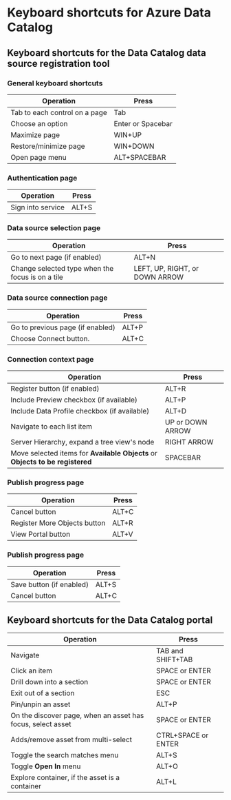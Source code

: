 <properties
    pageTitle="Azure Data Catalog  | Microsoft Azure"
    description="This article shows the Keyboard shortcuts for Azure Data Catalog."
    services="data-catalog"
    documentationCenter=""
    authors="spelluru"
    manager="NA"
    editor=""
    tags=""/>
<tags
    ms.service="data-catalog"
    ms.devlang="NA"
    ms.topic="article"
    ms.tgt_pltfrm="NA"
    ms.workload="data-catalog"
    ms.date="09/13/2016"
    ms.author="spelluru"/>

# <a name="keyboard-shortcuts-for-azure-data-catalog"></a>Keyboard shortcuts for Azure Data Catalog

## <a name="keyboard-shortcuts-for-the-data-catalog-data-source-registration-tool"></a>Keyboard shortcuts for the Data Catalog data source registration tool

### <a name="general-keyboard-shortcuts"></a>General keyboard shortcuts

|Operation|Press
|---|---
|Tab to each control on a page|Tab
|Choose an option|Enter or Spacebar
|Maximize page|WIN+UP
|Restore/minimize page | WIN+DOWN
|Open page menu| ALT+SPACEBAR


### <a name="authentication-page"></a>Authentication page

|Operation|Press
|---|---
|Sign into service|ALT+S

### <a name="data-source-selection-page"></a>Data source selection page

|Operation|Press
|---|---
|Go to next page (if enabled)|ALT+N
|Change selected type when the focus is on a tile|LEFT, UP, RIGHT, or DOWN ARROW

### <a name="data-source-connection-page"></a>Data source connection page

|Operation|Press
|---|---
|Go to previous page (if enabled)|ALT+P
|Choose Connect button.| ALT+C

### <a name="connection-context-page"></a>Connection context page

|Operation|Press
|---|---
|Register button (if enabled)| ALT+R
|Include Preview checkbox (if available)|ALT+P
|Include Data Profile checkbox (if available)|ALT+D
|Navigate to each list item|UP or DOWN ARROW
| Server Hierarchy, expand a tree view's node |RIGHT ARROW
| Move selected items for **Available Objects** or **Objects to be registered** | SPACEBAR

### <a name="publish-progress-page"></a>Publish progress page

|Operation|Press
|---|---
|Cancel button|ALT+C
|Register More Objects button| ALT+R
|View Portal button  | ALT+V

### <a name="publish-progress-page"></a>Publish progress page

|Operation|Press
|---|---
|Save button (if enabled)| ALT+S
|Cancel button|ALT+C

## <a name="keyboard-shortcuts-for-the-data-catalog-portal"></a>Keyboard shortcuts for the Data Catalog portal

|Operation|Press
|---|---
|Navigate| TAB and SHIFT+TAB
|Click an item| SPACE or ENTER
|Drill down into a section| SPACE or ENTER
|Exit out of a section| ESC
|Pin/unpin an asset| ALT+P
|On the discover page, when an asset has focus, select asset| SPACE or ENTER
|Adds/remove asset from multi-select| CTRL+SPACE or ENTER
|Toggle the search matches menu| ALT+S
|Toggle **Open In** menu | ALT+O
|Explore container, if the asset is a container | ALT+L
